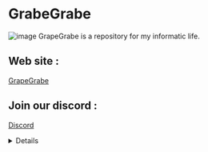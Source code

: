 # GrabeGrabe
![image](https://vortix-json.github.io/GrapeGrabe/img/logo%20grape.jpg)
GrapeGrabe is a repository for my informatic life.


## Web site : 
[GrapeGrabe]([docs/CONTRIBUTING.md](https://vortix-json.github.io/GrapeGrabe/)https://vortix-json.github.io/GrapeGrabe/) 

## Join our discord : 
[Discord]([[docs/CONTRIBUTING.md](https://discord.gg/aSAGH34p76)https://discord.gg/aSAGH34p76)

<details>
  lalalalala
<d/etails>
